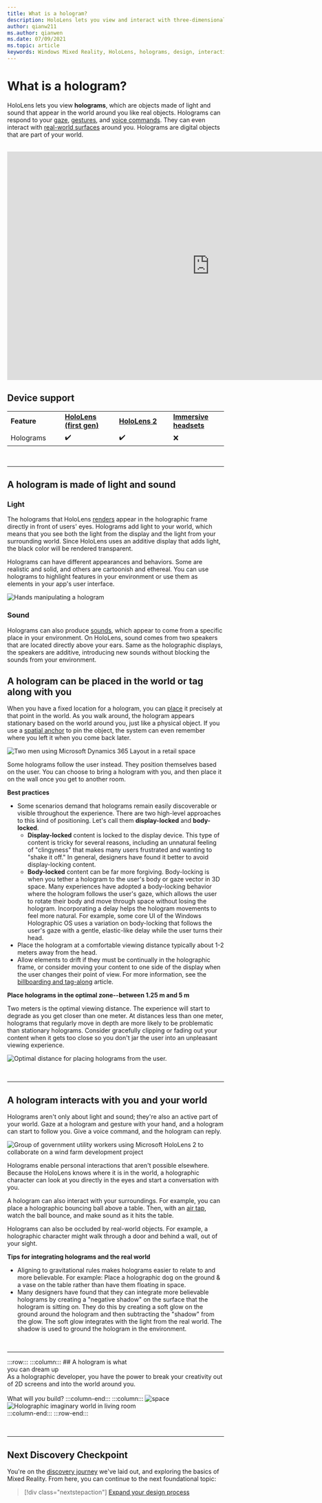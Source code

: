 ```yaml
---
title: What is a hologram?
description: HoloLens lets you view and interact with three-dimensional holograms, objects made of light and sound that appear in the world around you.
author: qianw211
ms.author: qianwen
ms.date: 07/09/2021
ms.topic: article
keywords: Windows Mixed Reality, HoloLens, holograms, design, interaction, mixed reality headset, windows mixed reality headset, what is augmented reality
---
```


# What is a hologram?

HoloLens lets you view **holograms**, which are objects made of light and sound that appear in the world around you like real objects. Holograms can respond to your [gaze](../design/gaze-and-commit.md), [gestures](../design/gaze-and-commit.md#composite-gestures), and [voice commands](../design/voice-input.md). They can even interact with [real-world surfaces](../design/spatial-mapping.md) around you. Holograms are digital objects that are part of your world.

<br>

<iframe width="940" height="530" src="https://www.youtube.com/embed/MVXH5V8MVQo" frameborder="0" allow="accelerometer; autoplay; encrypted-media; gyroscope; picture-in-picture" allowfullscreen></iframe>

<br>

## Device support

<table>
    <colgroup>
    <col width="25%" />
    <col width="25%" />
    <col width="25%" />
    <col width="25%" />
    </colgroup>
    <tr>
        <td><strong>Feature</strong></td>
        <td><a href="/hololens/hololens1-hardware"><strong>HoloLens (first gen)</strong></a></td>
        <td><a href="/hololens/hololens2-hardware"><strong>HoloLens 2</strong></td>
        <td><a href="/windows/mixed-reality/enthusiast-guide/immersive-headset-hardware-details"><strong>Immersive headsets</strong></a></td>
    </tr>
     <tr>
        <td>Holograms</td>
        <td>✔️</td>
        <td>✔️</td>
        <td>❌</td>
    </tr>
</table>

<br>

---

## A hologram is made of light and sound

### Light

The holograms that HoloLens [renders](../develop/advanced-concepts/rendering-overview.md) appear in the holographic frame directly in front of users' eyes. Holograms add light to your world, which means that you see both the light from the display and the light from your surrounding world. Since HoloLens uses an additive display that adds light, the black color will be rendered transparent. 

Holograms can have different appearances and behaviors. Some are realistic and solid, and others are cartoonish and ethereal. You can use holograms to highlight features in your environment or use them as elements in your app's user interface.

![Hands manipulating a hologram](images/hologram-hands-940px.jpg)

### Sound

Holograms can also produce [sounds](../design/spatial-sound.md), which appear to come from a specific place in your environment. On HoloLens, sound comes from two speakers that are located directly above your ears. Same as the holographic displays, the speakers are additive, introducing new sounds without blocking the sounds from your environment.

## A hologram can be placed in the world or tag along with you

When you have a fixed location for a hologram, you can [place](../design/coordinate-systems.md) it precisely at that point in the world. As you walk around, the hologram appears stationary based on the world around you, just like a physical object. If you use a [spatial anchor](../design/coordinate-systems.md#spatial-anchors) to pin the object, the system can even remember where you left it when you come back later.

![Two men using Microsoft Dynamics 365 Layout in a retail space](images/HLS19_retailLayoutHologram_001-940px.jpg)

Some holograms follow the user instead. They position themselves based on the user. You can choose to bring a hologram with you, and then place it on the wall once you get to another room.

**Best practices**

* Some scenarios demand that holograms remain easily discoverable or visible throughout the experience. There are two high-level approaches to this kind of positioning. Let's call them **display-locked** and **body-locked**.
   * **Display-locked** content is locked to the display device. This type of content is tricky for several reasons, including an unnatural feeling of "clingyness" that makes many users frustrated and wanting to "shake it off." In general, designers have found it better to avoid display-locking content.
   * **Body-locked** content can be far more forgiving. Body-locking is when you tether a hologram to the user's body or gaze vector in 3D space. Many experiences have adopted a body-locking behavior where the hologram follows the user's gaze, which allows the user to rotate their body and move through space without losing the hologram. Incorporating a delay helps the hologram movements to feel more natural. For example, some core UI of the Windows Holographic OS uses a variation on body-locking that follows the user's gaze with a gentle, elastic-like delay while the user turns their head.
* Place the hologram at a comfortable viewing distance typically about 1-2 meters away from the head.
* Allow elements to drift if they must be continually in the holographic frame, or consider moving your content to one side of the display when the user changes their point of view. For more information, see the [billboarding and tag-along](../design/billboarding-and-tag-along.md) article.

**Place holograms in the optimal zone--between 1.25 m and 5 m**

Two meters is the optimal viewing distance. The experience will start to degrade as you get closer than one meter. At distances less than one meter, holograms that regularly move in depth are more likely to be problematic than stationary holograms. Consider gracefully clipping or fading out your content when it gets too close so you don't jar the user into an unpleasant viewing experience.

![Optimal distance for placing holograms from the user.](images/distanceguiderendering-950px.png)

<br>

---

## A hologram interacts with you and your world

Holograms aren't only about light and sound; they're also an active part of your world. Gaze at a hologram and gesture with your hand, and a hologram can start to follow you. Give a voice command, and the hologram can reply.

![Group of government utility workers using Microsoft HoloLens 2 to collaborate on a wind farm development project](images/HLS19_governmentUtilitiesHologram_001-940px.jpg)

Holograms enable personal interactions that aren't possible elsewhere. Because the HoloLens knows where it is in the world, a holographic character can look at you directly in the eyes and start a conversation with you.

A hologram can also interact with your surroundings. For example, you can place a holographic bouncing ball above a table. Then, with an [air tap](../design/gaze-and-commit.md#composite-gestures), watch the ball bounce, and make sound as it hits the table.

Holograms can also be occluded by real-world objects. For example, a holographic character might walk through a door and behind a wall, out of your sight.

**Tips for integrating holograms and the real world**

* Aligning to gravitational rules makes holograms easier to relate to and more believable. For example: Place a holographic dog on the ground & a vase on the table rather than have them floating in space.
* Many designers have found that they can integrate more believable holograms by creating a "negative shadow" on the surface that the hologram is sitting on. They do this by creating a soft glow on the ground around the hologram and then subtracting the "shadow" from the glow. The soft glow integrates with the light from the real world. The shadow is used to ground the hologram in the environment.

<br>

---

:::row:::
    :::column:::
        ## A hologram is what <br>you can dream up<br>
        As a holographic developer, you have the power to break your creativity out of 2D screens and into the world around you.<br><br>
        What will *you* build?
    :::column-end:::
        :::column:::
        ![space](images/spacer-20x582.png)<br>
       ![Holographic imaginary world in living room](images/designoverview.jpg)<br>
    :::column-end:::
:::row-end:::

<br>

---

## Next Discovery Checkpoint

You're on the [discovery journey](get-started-with-mr.md) we've laid out, and exploring the basics of Mixed Reality. From here, you can continue to the next foundational topic: 

> [!div class="nextstepaction"]
> [Expand your design process](case-study-expanding-the-design-process-for-mixed-reality.md)